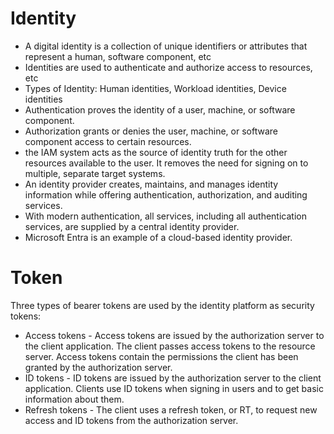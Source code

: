 # Identity
* A digital identity is a collection of unique identifiers or attributes that represent a human, software component, etc
* Identities are used to authenticate and authorize access to resources, etc
* Types of Identity: Human identities, Workload identities, Device identities
* Authentication proves the identity of a user, machine, or software component.
* Authorization grants or denies the user, machine, or software component access to certain resources.
* the IAM system acts as the source of identity truth for the other resources available to the user. It removes the need for signing on to multiple, separate target systems.
* An identity provider creates, maintains, and manages identity information while offering authentication, authorization, and auditing services.
* With modern authentication, all services, including all authentication services, are supplied by a central identity provider.
* Microsoft Entra is an example of a cloud-based identity provider.
# Token
Three types of bearer tokens are used by the identity platform as security tokens:
* Access tokens - Access tokens are issued by the authorization server to the client application. The client passes access tokens to the resource server. Access tokens contain the permissions the client has been granted by the authorization server.
* ID tokens - ID tokens are issued by the authorization server to the client application. Clients use ID tokens when signing in users and to get basic information about them.
* Refresh tokens - The client uses a refresh token, or RT, to request new access and ID tokens from the authorization server. 
